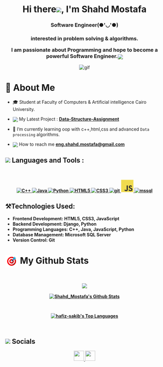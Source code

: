 <h1 align="center">Hi there<img src="https://i.postimg.cc/52gnS1gM/waving-hand.gif" width="35px">, I'm Shahd Mostafa</h1>
<h3 align="center">Software Engineer(●'◡'●)</h3>

<h3 align="center">
  <div align="center">
   <p>interested in problem solving & algorithms.</p>
</div>
I am passionate about Programming and hope to become a powerful Software Engineer.</em></strong><img src="https://i.postimg.cc/1X7dTyX7/smiling-face-with-halo.gif" width="35px" align="center"></h3>

<p align="center"><img src="https://i.pinimg.com/originals/2a/53/65/2a53651a35816f499270d8275fd5318f.gif" width=auto height=450px alt="gif"/></p>

# 🚀 About Me 
- 🎓 Student at Faculty of Computers & Artificial intelligence Cairo University.
- <img src="https://media.giphy.com/media/WUlplcMpOCEmTGBtBW/giphy.gif" width="30" align="center"> My Latest Project : **[Data-Structure-Assignment
](https://github.com/eng-Shahd-Mostafa/Data-Structure-Assignment)**

- 🌱 I’m currently learning oop with c++,html,css and advanced `Data processing` algorithms.
- <img src="https://i.postimg.cc/CxwVKhdy/airplane.gif" width="30" align="center"> How to reach me **eng.shahd.mostafa@gmail.com**

## <img src="https://media2.giphy.com/media/QssGEmpkyEOhBCb7e1/giphy.gif?cid=ecf05e47a0n3gi1bfqntqmob8g9aid1oyj2wr3ds3mg700bl&rid=giphy.gif" width ="25"><b> Languages and Tools :

<br/>
<p align="center">
  
  <a href="https://docs.microsoft.com/en-us/cpp/?view=msvc-170" target="_blank" rel="noreferrer">
    <img src="https://raw.githubusercontent.com/danielcranney/readme-generator/main/public/icons/skills/cplusplus-colored.svg" width="36" height="36" alt="C++" /> 
  </a>
  <a href="https://www.oracle.com/java/" target="_blank" rel="noreferrer">
    <img src="https://raw.githubusercontent.com/danielcranney/readme-generator/main/public/icons/skills/java-colored.svg" width="36" height="36" alt="Java" />
  </a>
  <a href="https://www.python.org/" target="_blank" rel="noreferrer">
    <img src="https://raw.githubusercontent.com/danielcranney/readme-generator/main/public/icons/skills/python-colored.svg" width="36" height="36" alt="Python" />    </a>
  <a href="https://developer.mozilla.org/en-US/docs/Glossary/HTML5" target="_blank" rel="noreferrer">
    <img src="https://raw.githubusercontent.com/danielcranney/readme-generator/main/public/icons/skills/html5-colored.svg" width="36" height="36" alt="HTML5" />
  </a>
  <a href="https://www.w3.org/TR/CSS/#css" target="_blank" rel="noreferrer">
    <img src="https://raw.githubusercontent.com/danielcranney/readme-generator/main/public/icons/skills/css3-colored.svg" width="36" height="36" alt="CSS3" />
  </a>
  <a href="https://git-scm.com/" target="_blank" rel="noreferrer">
    <img src="https://www.vectorlogo.zone/logos/git-scm/git-scm-icon.svg" alt="git" width="40" height="40"/>
  </a>
  <a href="https://developer.mozilla.org/en-US/docs/Web/JavaScript" target="_blank" rel="noreferrer">
    <img src="https://raw.githubusercontent.com/devicons/devicon/master/icons/javascript/javascript-original.svg" alt="javascript" width="40" height="40"/>
  </a>
  <a href="https://www.microsoft.com/en-us/sql-server" target="_blank" rel="noreferrer">
    <img src="https://www.svgrepo.com/show/303229/microsoft-sql-server-logo.svg" alt="mssql" width="40" height="40"/>
  </a>
  
</p>

## ⚒️Technologies Used:

- **Frontend Development**: HTML5, CSS3, JavaScript
- **Backend Development**: Django, Python
- **Programming Languages**: C++, Java, JavaScript, Python
- **Database Management**: Microsoft SQL Server
- **Version Control**: Git

# <img src="https://github.com/Hafiz-Sakib/Hafiz-Sakib/blob/main/assets/animated%20emoji/direct_hit.gif?raw=true" width="40px" align="center"> My Github Stats

  <br/>
  <div align="center">

  <!-- Summary Graph Start -->

<p>
  <img src="https://github-profile-summary-cards.vercel.app/api/cards/profile-details?username=eng-shahd-mostafa&theme=github_dark&bg_color=0d1117"/>
</p>

<!-- Summary Graph End -->

<!-- Github Stats Start -->

<a href="https://github.com/eng-shahd-mostafa/github-readme-stats"><img alt="Shahd_Mostafa's Github Stats" src="https://readme-stats.clckblog.space/api?username=eng-shahd-mostafa&show_icons=true&count_private=true&theme=react&hide_border=true&bg_color=0d1117" /></a>

<!-- Github Stats End -->

   <br/>


<a href="https://github.com/hafiz-sakib/github-readme-stats"><img alt="hafiz-sakib's Top Languages" src="https://readme-stats.clckblog.space/api/top-langs/?username=eng-shahd-mostafa&langs_count=8&count_private=true&layout=compact&theme=react&hide_border=true&bg_color=0d1117" /></a>

</div>

  <br/>


## <img src="https://user-images.githubusercontent.com/74038190/235294016-6556559a-ed58-4ca6-a4c9-c307cbe0b6b7.gif" width="25"><b> Socials

<p align="center"> <a href="https://www.github.com/eng-shahd-mostafa" target="_blank" rel="noreferrer"> <picture> <source media="(prefers-color-scheme: dark)" srcset="https://raw.githubusercontent.com/danielcranney/readme-generator/main/public/icons/socials/github-dark.svg" /> <source media="(prefers-color-scheme: light)" srcset="https://raw.githubusercontent.com/danielcranney/readme-generator/main/public/icons/socials/github.svg" /> <img src="https://raw.githubusercontent.com/danielcranney/readme-generator/main/public/icons/socials/github.svg" width="32" height="32" /> </picture> </a>  <a href="https://www.linkedin.com/in/shahd-mostafa-844673318/" target="_blank" rel="noreferrer"> <picture> <source media="(prefers-color-scheme: dark)" srcset="https://raw.githubusercontent.com/danielcranney/readme-generator/main/public/icons/socials/linkedin-dark.svg" /> <source media="(prefers-color-scheme: light)" srcset="https://raw.githubusercontent.com/danielcranney/readme-generator/main/public/icons/socials/linkedin.svg" /> <img src="https://raw.githubusercontent.com/danielcranney/readme-generator/main/public/icons/socials/linkedin.svg" width="32" height="32" /> </picture> </a></p>


